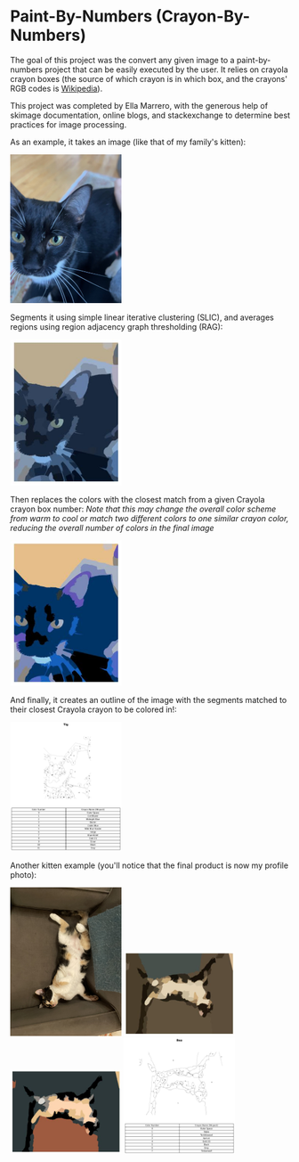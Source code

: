 # Paint-By-Numbers (Crayon-By-Numbers)
The goal of this project was the convert any given image to a paint-by-numbers project that can be easily executed by the user. It relies on crayola crayon boxes (the source of which crayon is in which box, and the crayons' RGB codes is [Wikipedia](https://en.wikipedia.org/wiki/List_of_Crayola_crayon_colors)). 

This project was completed by Ella Marrero, with the generous help of skimage documentation, online blogs, and stackexchange to determine best practices for image processing. 

As an example, it takes an image (like that of my family's kitten): 
<p align="left">
  <img src="https://github.com/ellamarrero/pbn_project/blob/main/data/tig.jpeg" alt="Tig (Original Image)"width="200"/>
</p>

Segments it using simple linear iterative clustering (SLIC), and averages regions using region adjacency graph thresholding (RAG):
<p align="left">
  <img src="https://github.com/ellamarrero/pbn_project/blob/main/output/Tig_pre_crayon.jpeg" alt="Tig (Processed Image)" width="200"/>
</p>


Then replaces the colors with the closest match from a given Crayola crayon box number:
  *Note that this may change the overall color scheme from warm to cool or match two different colors to one similar crayon color, reducing the overall number of colors in the final image*
<p align="left">
  <img src="https://github.com/ellamarrero/pbn_project/blob/main/output/tig_result.jpeg" alt="Tig (Crayon PBN Image)" width="200"/>
</p>


And finally, it creates an outline of the image with the segments matched to their closest Crayola crayon to be colored in!: 
<p align="left">
  <img src="https://github.com/ellamarrero/pbn_project/blob/main/output/tig.jpeg" alt="Tig (Crayon PBN Image)" width="200"/>
</p>

Another kitten example (you'll notice that the final product is now my profile photo): 
<p align="left">
    <img src="https://github.com/ellamarrero/pbn_project/blob/main/data/bea.jpeg" alt="Bea (Original Image)" width="200"/>
    <img src="https://github.com/ellamarrero/pbn_project/blob/main/output/Bea_pre_crayon.jpeg" alt="Bea (Segmented Image)" width="200"/>
    <img src="https://github.com/ellamarrero/pbn_project/blob/main/output/bea_result.jpeg" alt="Bea (Crayon PBN Image)" width="200"/>
    <img src="https://github.com/ellamarrero/pbn_project/blob/main/output/bea.jpeg" alt="Bea ( PBN Image)" width="200"/>
</p>